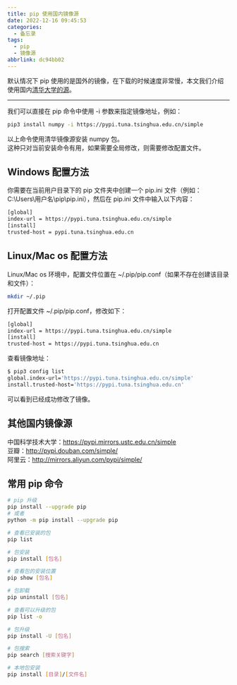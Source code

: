 ```yaml
---
title: pip 使用国内镜像源
date: 2022-12-16 09:45:53
categories:
  - 备忘录
tags:
  - pip
  - 镜像源
abbrlink: dc94bb02
---
```

默认情况下 pip 使用的是国外的镜像，在下载的时候速度非常慢，本文我们介绍使用国内[清华大学的源](https://pypi.tuna.tsinghua.edu.cn/simple)。

<!-- more -->

---

我们可以直接在 pip 命令中使用 -i 参数来指定镜像地址，例如：

```bash
pip3 install numpy -i https://pypi.tuna.tsinghua.edu.cn/simple
```

以上命令使用清华镜像源安装 numpy 包。  
这种只对当前安装命令有用，如果需要全局修改，则需要修改配置文件。

## Windows 配置方法

你需要在当前用户目录下的 pip 文件夹中创建一个 pip.ini 文件（例如：C:\Users\用户名\pip\pip.ini），然后在 pip.ini 文件中输入以下内容：

```bash
[global]
index-url = https://pypi.tuna.tsinghua.edu.cn/simple
[install]
trusted-host = pypi.tuna.tsinghua.edu.cn
```

## Linux/Mac os 配置方法

Linux/Mac os 环境中，配置文件位置在 ~/.pip/pip.conf（如果不存在创建该目录和文件）：

```bash
mkdir ~/.pip
```

打开配置文件 ~/.pip/pip.conf，修改如下：

```bash
[global]
index-url = https://pypi.tuna.tsinghua.edu.cn/simple
[install]
trusted-host = https://pypi.tuna.tsinghua.edu.cn
```

查看镜像地址：

```bash
$ pip3 config list   
global.index-url='https://pypi.tuna.tsinghua.edu.cn/simple'
install.trusted-host='https://pypi.tuna.tsinghua.edu.cn'
```

可以看到已经成功修改了镜像。

## 其他国内镜像源

中国科学技术大学：<https://pypi.mirrors.ustc.edu.cn/simple>  
豆瓣：<http://pypi.douban.com/simple/>  
阿里云：<http://mirrors.aliyun.com/pypi/simple/>  

## 常用 pip 命令

```bash
# pip 升级
pip install --upgrade pip
# 或者
python -m pip install --upgrade pip

# 查看已安装的包
pip list

# 包安装
pip install [包名]

# 查看包的安装位置
pip show [包名]

# 包卸载
pip uninstall [包名]

# 查看可以升级的包
pip list -o

# 包升级
pip install -U [包名]

# 包搜索
pip search [搜索关键字]

# 本地包安装
pip install [目录]/[文件名]
```

